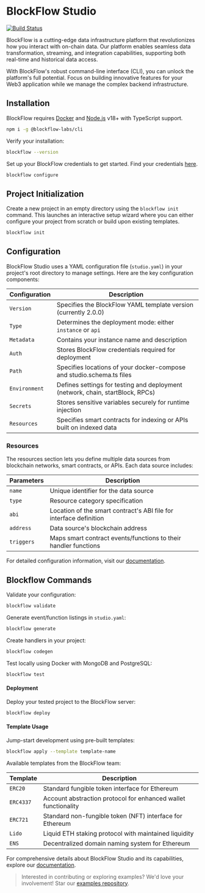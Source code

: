 # BlockFlow Studio

[![Build Status](https://travis-ci.org/joemccann/dillinger.svg?branch=master)](https://www.npmjs.com/package/@blockflow-labs/cli/v/1.0.7-beta.1?activeTab=readme)

BlockFlow is a cutting-edge data infrastructure platform that revolutionizes how you interact with on-chain data. Our platform enables seamless data transformation, streaming, and integration capabilities, supporting both real-time and historical data access.

With BlockFlow's robust command-line interface (CLI), you can unlock the platform's full potential. Focus on building innovative features for your Web3 application while we manage the complex backend infrastructure.

## Installation

BlockFlow requires [Docker](https://www.docker.com/) and [Node.js](https://nodejs.org/) v18+ with TypeScript support.

```sh
npm i -g @blockflow-labs/cli
```

Verify your installation:

```sh
blockflow --version
```

Set up your BlockFlow credentials to get started. Find your credentials [here](https://docs.blockflow.network/v/cli/getting-started/installation#accessing-access-key-and-secret-key-in-blockflow).

```sh
blockflow configure
```

## Project Initialization

Create a new project in an empty directory using the `blockflow init` command. This launches an interactive setup wizard where you can either configure your project from scratch or build upon existing templates.

```sh
blockflow init
```

## Configuration

BlockFlow Studio uses a YAML configuration file (`studio.yaml`) in your project's root directory to manage settings. Here are the key configuration components:

| Configuration | Description                                                                    |
| ------------- | ------------------------------------------------------------------------------ |
| `Version`     | Specifies the BlockFlow YAML template version (currently 2.0.0)                |
| `Type`        | Determines the deployment mode: either `instance` or `api`                     |
| `Metadata`    | Contains your instance name and description                                    |
| `Auth`        | Stores BlockFlow credentials required for deployment                           |
| `Path`        | Specifies locations of your docker-compose and studio.schema.ts files          |
| `Environment` | Defines settings for testing and deployment (network, chain, startBlock, RPCs) |
| `Secrets`     | Stores sensitive variables securely for runtime injection                      |
| `Resources`   | Specifies smart contracts for indexing or APIs built on indexed data           |

### Resources

The resources section lets you define multiple data sources from blockchain networks, smart contracts, or APIs. Each data source includes:

| Parameters | Description                                                        |
| ---------- | ------------------------------------------------------------------ |
| `name`     | Unique identifier for the data source                              |
| `type`     | Resource category specification                                    |
| `abi`      | Location of the smart contract's ABI file for interface definition |
| `address`  | Data source's blockchain address                                   |
| `triggers` | Maps smart contract events/functions to their handler functions    |

For detailed configuration information, visit our [documentation](https://docs.blockflow.network/v/cli/deep-dive/configuring-yaml).

## Blockflow Commands

Validate your configuration:

```sh
blockflow validate
```

Generate event/function listings in `studio.yaml`:

```sh
blockflow generate
```

Create handlers in your project:

```sh
blockflow codegen
```

Test locally using Docker with MongoDB and PostgreSQL:

```bash
blockflow test
```

#### Deployment

Deploy your tested project to the BlockFlow server:

```bash
blockflow deploy
```

#### Template Usage

Jump-start development using pre-built templates:

```bash
blockflow apply --template template-name
```

Available templates from the BlockFlow team:

| Template  | Description                                                    |
| --------- | -------------------------------------------------------------- |
| `ERC20`   | Standard fungible token interface for Ethereum                 |
| `ERC4337` | Account abstraction protocol for enhanced wallet functionality |
| `ERC721`  | Standard non-fungible token (NFT) interface for Ethereum       |
| `Lido`    | Liquid ETH staking protocol with maintained liquidity          |
| `ENS`     | Decentralized domain naming system for Ethereum                |

For comprehensive details about BlockFlow Studio and its capabilities, explore our [documentation](https://docs.blockflow.network/v/cli).

> Interested in contributing or exploring examples?
> We'd love your involvement! Star our [examples repository](https://github.com/BlockFloww/cli-examples).
